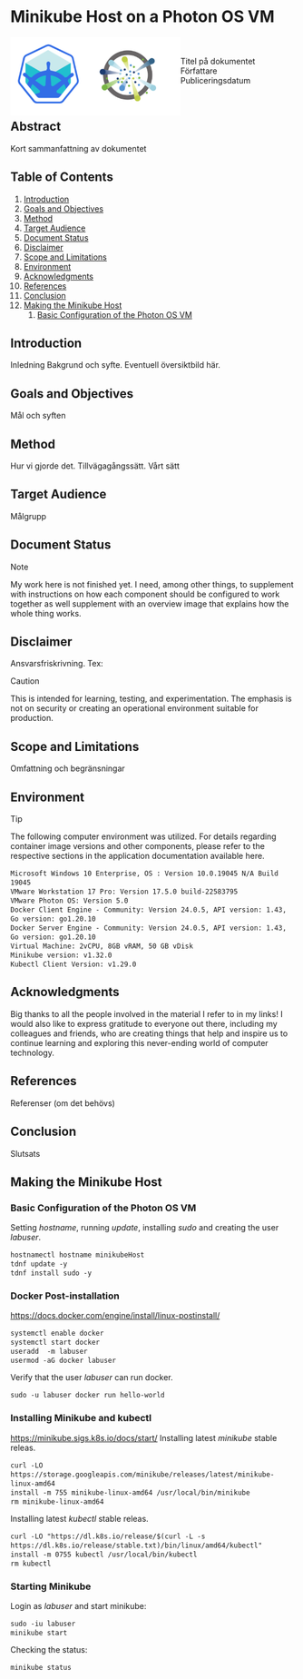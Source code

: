 # Minikube Host on a Photon OS VM
<img width="300" alt="MyLogo" src="https://github.com/rafaelurrutiasilva/images/blob/main/logos/MinikubeOnPhotonOS.svg" align=left><br>
<br>
Titel på dokumentet<br>
Författare<br>
Publiceringsdatum<br>

<br>

## Abstract
Kort sammanfattning av dokumentet

## Table of Contents
1. [Introduction](#introduction)
2. [Goals and Objectives](#goals-and-objectives)
3. [Method](#method)
4. [Target Audience](#target-audience)
5. [Document Status](#document-status)
6. [Disclaimer](#disclaimer)
7. [Scope and Limitations](#scope-and-limitations)
8. [Environment](#environment)
9. [Acknowledgments](#acknowledgments)
10. [References](#references)
11. [Conclusion](#conclusion)
12. [Making the Minikube Host](#making-the-minikube-host)
    1. [Basic Configuration of the Photon OS VM](#basic-configuration-of-the-photon-os-vm)


## Introduction
Inledning
Bakgrund och syfte. Eventuell översiktbild här.

## Goals and Objectives
Mål och syften

## Method
Hur vi gjorde det. Tillvägagångssätt. Vårt sätt

## Target Audience
Målgrupp

## Document Status
> [!NOTE]  
> My work here is not finished yet. I need, among other things, to supplement with instructions on how each component should be configured to work together as well supplement with an overview image that explains how the whole thing works.


## Disclaimer
Ansvarsfriskrivning. Tex:
> [!CAUTION]
> This is intended for learning, testing, and experimentation. The emphasis is not on security or creating an operational environment suitable for production.

## Scope and Limitations
Omfattning och begränsningar

## Environment
> [!TIP]
> The following computer environment was utilized. For details regarding container image versions and other components, please refer to the respective sections in the application documentation available here.
```
Microsoft Windows 10 Enterprise, OS : Version 10.0.19045 N/A Build 19045
VMware Workstation 17 Pro: Version 17.5.0 build-22583795
VMware Photon OS: Version 5.0
Docker Client Engine - Community: Version 24.0.5, API version: 1.43, Go version: go1.20.10
Docker Server Engine - Community: Version 24.0.5, API version: 1.43, Go version: go1.20.10
Virtual Machine: 2vCPU, 8GB vRAM, 50 GB vDisk
Minikube version: v1.32.0
Kubectl Client Version: v1.29.0
```

## Acknowledgments
Big thanks to all the people involved in the material I refer to in my links! I would also like to express gratitude to everyone out there, including my colleagues and friends, who are creating things that help and inspire us to continue learning and exploring this never-ending world of computer technology.

## References
Referenser (om det behövs)

## Conclusion
Slutsats

## Making the Minikube Host
### Basic Configuration of the Photon OS VM
Setting *hostname*, running *update*, installing *sudo* and creating the user *labuser*. 
```
hostnamectl hostname minikubeHost                                                             
tdnf update -y
tdnf install sudo -y
```

### Docker Post-installation
https://docs.docker.com/engine/install/linux-postinstall/
```
systemctl enable docker
systemctl start docker
useradd  -m labuser
usermod -aG docker labuser 
```
Verify that the user *labuser* can run docker. 
```
sudo -u labuser docker run hello-world
```

### Installing Minikube and kubectl
https://minikube.sigs.k8s.io/docs/start/
Installing latest *minikube* stable releas.
```
curl -LO https://storage.googleapis.com/minikube/releases/latest/minikube-linux-amd64
install -m 755 minikube-linux-amd64 /usr/local/bin/minikube
rm minikube-linux-amd64
```
Installing latest *kubectl* stable releas.
```
curl -LO "https://dl.k8s.io/release/$(curl -L -s https://dl.k8s.io/release/stable.txt)/bin/linux/amd64/kubectl"
install -m 0755 kubectl /usr/local/bin/kubectl
rm kubectl
```
### Starting Minikube
Login as *labuser* and start minikube:
```
sudo -iu labuser
minikube start
```
Checking the status:
```
minikube status
```
